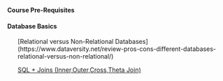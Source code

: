 **Course Pre-Requisites**

#### Database Basics
<ol>
 [Relational versus Non-Relational Databases](https://www.dataversity.net/review-pros-cons-different-databases-relational-versus-non-relational/)
 
[SQL + Joins (Inner,Outer,Cross,Theta Join)](https://en.wikipedia.org/wiki/Join_(SQL))</li>

</ol> 

